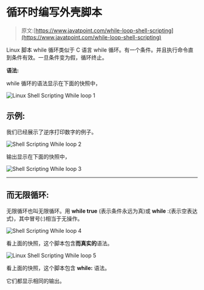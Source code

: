 # 循环时编写外壳脚本

> 原文:[https://www.javatpoint.com/while-loop-shell-scripting](https://www.javatpoint.com/while-loop-shell-scripting)

Linux 脚本 while 循环类似于 C 语言 while 循环。有一个条件。并且执行命令直到条件有效。一旦条件变为假，循环终止。

**语法:**

while 循环的语法显示在下面的快照中，

![Linux Shell Scripting While loop 1](../Images/ad9b30acc9f614f6129e47082bd4451a.png)

## 示例:

我们已经展示了逆序打印数字的例子。

![Shell Scripting While loop 2](../Images/e618fdde6b4420a02eadf3c27b2f4ec3.png)

输出显示在下面的快照中，

![Shell Scripting While loop 3](../Images/d0e28374edc328a755b01e6695447b70.png)

* * *

## 而无限循环:

无限循环也叫无限循环。用 **while true** (表示条件永远为真)或 **while** :(表示空表达式)，其中冒号(:)相当于无操作。

![Shell Scripting While loop 4](../Images/652d9cd27d40892a138c2f1452c4e22d.png)

看上面的快照，这个脚本包含**而真实的**语法。

![Linux Shell Scripting While loop 5](../Images/d0834087904f0dc79e9129730ecf977b.png)

看上面的快照，这个脚本包含 **while:** 语法。

它们都显示相同的输出。